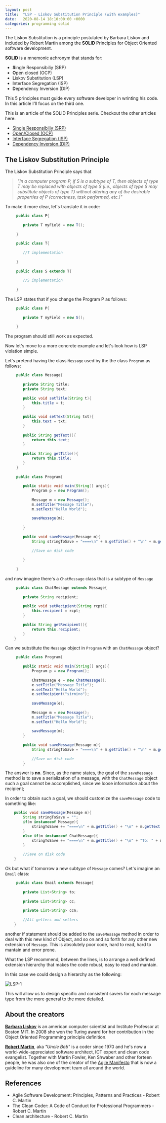 ```yaml
---
layout: post
title:  "LSP - Liskov Substitution Principle (with examples)"
date:   2020-08-14 18:10:00:00 +0000
categories: programming solid
---
```


The Liskov Substitution is a principle postulated by Barbara Liskov and included by Robert Martin among the **SOLID** Principles 
for Object Oriented software development.

**SOLID** is a mnemonic achronym that stands for:

- **S**ingle Responsibiliy (SRP)
- **O**pen closed (OCP)
- **L**iskov Substitution (LSP)
- **I**nterface Segregation (ISP)
- **D**ependency Inversion (DIP)

This 5 principles must guide every software developer in wrinting his code. In this article I'll focus on the third one.

This is an article of the SOLID Principles serie. Checkout the other articles here:

- [Single Responsibiliy (SRP)](/programming/solid/2020/08/12/solid-srp.html)
- [Open/Closed (OCP)](/programming/solid/2020/08/13/solid-ocp.html)
- [Interface Segregation (ISP)](//#)
- [Dependency Inversion (DIP)](//#)

## The Liskov Substitution Principle

The Liskov Substitution Principle says that

> _"In a computer program P, if S is a subtype of T, then objects of type T may be replaced with objects of type S (i.e., objects of type S may substitute objects of type T) without altering any of the desirable properties of P (correctness, task performed, etc.)"_

To make it more clear, let's translate it in code:

```java
     public class P{
	 
		private T myField = new T();
	 
	 }
	 
	 public class T{
	 
		//T implementation
	 
	 }
	 
	 public class S extends T{
	 
		//S implementation
	 
	 }
```

The LSP states that if you change the Program P as follows:

```java
     public class P{
	 
		private T myField = new S();
	 
	 }
```

The program should still work as expected.

Now let's move to a more concrete example and let's look how is LSP violation simple.

Let's pretend having the class `Message` used by the the class `Program` as follows:

```java
     public class Message{
	 
		private String title;
		private String text;
		
		public void setTitle(String t){
			this.title = t;
		}
		
		public void setText(String txt){
			this.text = txt;
		}
		
		public String getText(){
			return this.text;
		}
		
		public String getTitle(){
			return this.title;
		}
	 }
	 
	 public class Program{
	 
		public static void main(String[] args){
			Program p = new Program();
			
			Message m = new Message();
			m.setTitle("Message Title");
			m.setText("Hello World");
			
			saveMessage(m);
			
		}
		
		public void saveMessage(Message m){
			String stringToSave = "====\n" + m.getTitle() + "\n" + m.getText() + "\n====\n";
			
			//Save on disk code
			
		}
		
	 }
```

and now imagine there's a `ChatMessage` class that is a subtype of `Message`

```java
     public class ChatMessage extends Message{
	 
		private String recipient;
		
		public void setRecipient(String rcpt){
			this.recipient = rcpt;
		}
		
		public String getRecipient(){
			return this.recipient;
		}
	}
```

Can we substitute the `Message` object in `Program` with an `ChatMessage` object?

```java
     public class Program{
	 
		public static void main(String[] args){
			Program p = new Program();
			
			ChatMessage e = new ChatMessage();
			e.setTitle("Message Title");
			e.setText("Hello World");
			e.setRecipient("sirnino");
			
			saveMessage(e);
			
			Message m = new Message();
			m.setTitle("Message Title");
			m.setText("Hello World");
			
			saveMessage(m);
		}
		
		public void saveMessage(Message m){
			String stringToSave = "====\n" + m.getTitle() + "\n" + m.getText() + "\n====\n";
			
			//Save on disk code
		}
```

The answer is **no**. Since, as the name states, the goal of the `saveMessage` method is to save a serialization of a message,
with the `ChatMessage` object such a goal cannot be accomplished, since we loose information about the recipient;

In order to obtain such a goal, we should customize the `saveMessage` code to something like:

```java
	public void saveMessage(Message m){
		String stringToSave = "";
		if(m instanceof Message){
			stringToSave += "====\n" + m.getTitle() + "\n" + m.getText() + "\n====\n";
		}
		else if(m instanceof ChatMessage){
			stringToSave += "====\n" + m.getTitle() + "\n" + "To: " + m.getRecipient() + "\n" + m.getText() + "\n====\n";
		}
			
		//Save on disk code
	}
```	

Ok but what if tomorrow a new subtype of `Message` comes? Let's imagine an `Email` class:

```java
     public class Email extends Message{
	 
		private List<String> to;
		
		private List<String> cc;
		
		private List<String> ccn;
		
		//All getters and setters
	}
```

another if statement should be added to the `saveMessage` method in order to deal with this new kind of Object, and so on and so forth for any other 
new extension of `Message`. This is absolutely poor code, hard to read, hard to mantain and error prone.

What the LSP recommend, between the lines, is to arrange a well defined extension hierarchy that makes the code robust, easy to read and mantain.

In this case we could design a hierarchy as the following:

![LSP-1](/res/images/solid/lsp-1.png "LSP-1")

This will allow us to design specific and consistent savers for each message type from the more general to the more detailed.

## About the creators

[**Barbara Liskov**](https://en.wikipedia.org/wiki/Barbara_Liskov) is an american computer scientist and Institute Professor at Boston MIT.
In 2008 she won the Turing award for her contribution in the Object Oriented Programming principle definition.

[**Robert Martin**](https://en.wikipedia.org/wiki/Robert_C._Martin), aka _"Uncle Bob"_ is a coder since 1970 and he's now a world-wide-appreciated software architect, ICT expert and clean code evangelist.
Together with Martin Fowler, Ken Shwaber and other forteen people, he was also one of the creator of the [Agile Manifesto](https://agilemanifesto.org/) that is now a guideline for many development team all around the world.


## References

- Agile Software Development: Principles, Patterns and Practices - Robert C. Martin
- The Clean Coder: A Code of Conduct for Professional Programmers - Robert C. Martin
- Clean architecture - Robert C. Martin

